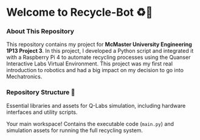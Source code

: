 
#  Welcome to Recycle-Bot ♻️🤖

### About This Repository

This repository contains my project for **McMaster University Engineering 1P13 Project 3**. In this project, I developed a Python script and integrated it with a Raspberry Pi 4 to automate recycling processes using the Quanser Interactive Labs Virtual Environment. This project was my first real introduction to robotics and had a big impact on my decision to go into Mechatronics.

### Repository Structure 📁

  Essential libraries and assets for Q-Labs simulation, including hardware interfaces and utility scripts.

  Your main workspace! Contains the executable code (`main.py`) and simulation assets for running the full recycling system.
